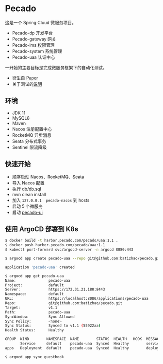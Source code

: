 # Pecado

这是一个 Spring Cloud 微服务项目。

* Pecado-dp 开发平台
* Pecado-gateway 网关
* Pecado-ims 权限管理
* Pecado-system 系统管理
* Pecado-uaa 认证中心

一开始的主要目标是完成微服务框架下的自动化测试。

* 衍生自 [Paper](https://github.com/batizhao/paper)
* 关于测试的[说明](https://github.com/batizhao/pecado/blob/master/docs/test.md)

## 环境

* JDK 11
* MySQL8
* Maven
* Nacos 注册配置中心
* RocketMQ 异步消息
* Seata 分布式事务
* Sentinel 限流降级

## 快速开始

* 顺序启动 Nacos、~~RocketMQ~~、~~Seata~~
* 导入 Nacos 配置
* 执行  db/db.sql
* mvn clean install
* 加入 ```127.0.0.1  pecado-nacos``` 到 hosts
* 启动 5 个微服务
* 启动  [pecado-ui](https://github.com/batizhao/pecado-ui)

## 使用 ArgoCD 部署到 K8s

```sh 
$ docker build -t harbor.pecado.com/pecado/uaa:1.1 .
$ docker push harbor.pecado.com/pecado/uaa:1.1
$ kubectl port-forward svc/argocd-server -n argocd 8080:443

$ argocd app create pecado-uaa --repo git@github.com:batizhao/pecado.git --path pecado-uaa/helm --revision v1.1 --dest-server https://172.31.21.180:8443 --dest-namespace default

application 'pecado-uaa' created

$ argocd app get pecado-uaa
Name:               pecado-uaa
Project:            default
Server:             https://172.31.21.180:8443
Namespace:          default
URL:                https://localhost:8080/applications/pecado-uaa
Repo:               git@github.com:batizhao/pecado.git
Target:             v1.1
Path:               pecado-uaa
SyncWindow:         Sync Allowed
Sync Policy:        <none>
Sync Status:        Synced to v1.1 (55922aa)
Health Status:      Healthy

GROUP  KIND        NAMESPACE  NAME        STATUS  HEALTH   HOOK  MESSAGE
       Service     default    pecado-uaa  Synced  Healthy        service/pecado-uaa unchanged
apps   Deployment  default    pecado-uaa  Synced  Healthy        deployment.apps/pecado-uaa unchanged

$ argocd app sync guestbook
```





